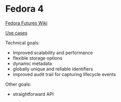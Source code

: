 # Fedora 4

[Fedora Futures Wiki](https://wiki.duraspace.org/display/FF/Fedora+Futures+Home)

[Use cases](https://wiki.duraspace.org/display/FF/Use+Cases)

Technical goals:
* Improved scalability and performance
* flexible storage options
* dynamic metadata
* globally unique and reliable identifiers
* improved audit trail for capturing lifecycle events

Other goals:
* straightforward API
